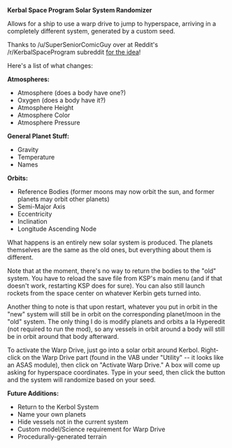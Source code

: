 **Kerbal Space Program Solar System Randomizer**

Allows for a ship to use a warp drive to jump to hyperspace, arriving in a completely different system, generated by a custom seed.

Thanks to /u/SuperSeniorComicGuy over at Reddit's /r/KerbalSpaceProgram subreddit [for the idea](http://www.reddit.com/r/KerbalSpaceProgram/comments/2jcwb1/beta_than_ever_the_future_of_ksp/clakjdc)!

Here's a list of what changes:

**Atmospheres:**  
* Atmosphere (does a body have one?)  
* Oxygen (does a body have it?)  
* Atmosphere Height  
* Atmosphere Color  
* Atmosphere Pressure

**General Planet Stuff:**  
* Gravity  
* Temperature  
* Names  

**Orbits:**  
* Reference Bodies (former moons may now orbit the sun, and former planets may orbit other planets)  
* Semi-Major Axis  
* Eccentricity  
* Inclination  
* Longitude Ascending Node  

What happens is an entirely new solar system is produced. The planets themselves are the same as the old ones, but everything about them is different.

Note that at the moment, there's no way to return the bodies to the "old" system. You have to reload the save file from KSP's main menu (and if that doesn't work, restarting KSP does for sure). You can also still launch rockets from the space center on whatever Kerbin gets turned into.

Another thing to note is that upon restart, whatever you put in orbit in the "new" system will still be in orbit on the corresponding planet/moon in the "old" system. The only thing I do is modify planets and orbits a la Hyperedit (not required to run the mod), so any vessels in orbit around a body will still be in orbit around that body afterward.

To activate the Warp Drive, just go into a solar orbit around Kerbol. Right-click on the Warp Drive part (found in the VAB under "Utility" -- it looks like an ASAS module), then click on "Activate Warp Drive." A box will come up asking for hyperspace coordinates. Type in your seed, then click the button and the system will randomize based on your seed.

**Future Additions:**  
* Return to the Kerbol System  
* Name your own planets  
* Hide vessels not in the current system  
* Custom model/Science requirement for Warp Drive
* Procedurally-generated terrain  
